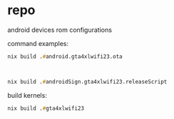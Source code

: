 # repo
android devices rom configurations

command examples:
```zsh
nix build .#android.gta4xlwifi23.ota



nix build .#androidSign.gta4xlwifi23.releaseScript
```


build kernels:
```zsh
nix build .#gta4xlwifi23
```